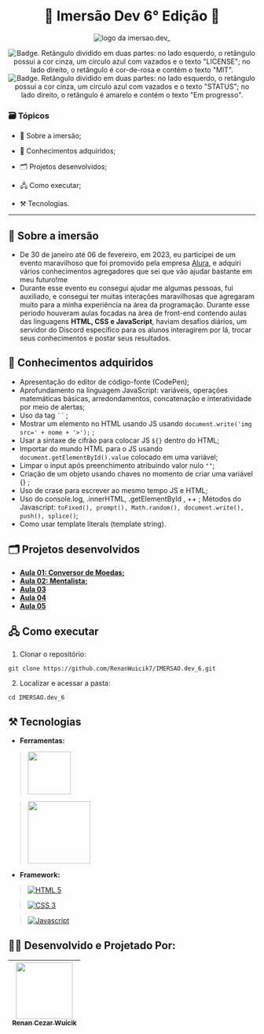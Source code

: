 <h1 align="center"> 🤿 Imersão Dev 6° Edição 🤿 </h1>

<p align="center">
  <img src="https://imgur.com/OHrLFNw.png" alt='logo da imersao.dev_'/>
</p>

<p align="center">
    <img src='https://img.shields.io/badge/License-MIT-f2a2b7?style=for-the-badge&logo=appveyor' alt='Badge. Retângulo dividido em duas partes: no lado esquerdo, o retângulo possui a cor cinza, um círculo azul com vazados e o texto "LICENSE"; no lado direito, o retângulo é cor-de-rosa e contém o texto "MIT".'>
    <img src='https://img.shields.io/badge/Status-Em progresso-DBD375?style=for-the-badge&logo=appveyor' alt='Badge. Retângulo dividido em duas partes: no lado esquerdo, o retângulo possui a cor cinza, um círculo azul com vazados e o texto "STATUS"; no lado direito, o retângulo é amarelo e contém o texto "Em progresso".'>
</p>

### 🗃 Tópicos 


- 📇 Sobre a imersão;

- 🔏 Conhecimentos adquiridos;

- 🗂 Projetos desenvolvidos;

- 🖧 Como executar;

- ⚒ Tecnologias.

---
## 📇 Sobre a imersão 
- De 30 de janeiro até 06 de fevereiro, em 2023, eu participei de um evento maravilhoso que foi promovido pela empresa [Alura](https://www.alura.com.br/), e adquiri vários conhecimentos agregadores que sei que vão ajudar bastante em meu futuro!me 
- Durante esse evento eu consegui ajudar me algumas pessoas, fui auxiliado, e consegui ter muitas interações maravilhosas que agregaram muito para a minha experiência na área da programação. Durante esse periodo houveram aulas focadas na àrea de front-end contendo aulas das linguagens **HTML, CSS e JavaScript**, haviam desafios diários, um servidor do Discord específico para os alunos interagirem por lá, trocar seus conhecimentos e postar seus resultados.

## 🔏 Conhecimentos adquiridos
- Apresentação do editor de código-fonte (CodePen);
- Aprofundamento na linguagem JavaScript: variáveis, operações matemáticas básicas, arredondamentos, concatenação e interatividade por meio de alertas;
- Uso da tag `` ´´ `` ;
- Mostrar um elemento no HTML usando JS usando ``document.write('img src=' + nome + '>');`` ;
- Usar a sintaxe de cifrão para colocar JS ``${}`` dentro do HTML;
- Importar do mundo HTML para o JS usando ``document.getElementById().value`` colocado em uma variável;
- Limpar o input após preenchimento atribuindo valor nulo ``""``;
- Criação de um objeto usando chaves no momento de criar uma variável {} ;
- Uso de crase para escrever ao mesmo tempo JS e HTML;
- Uso do console.log, .innerHTML, .getElementById , ++ ;
Métodos do Javascript: ``toFixed(), prompt(), Math.random(), document.write(), push(), splice()``;
- Como usar template literals (template string).

## 🗂 Projetos desenvolvidos
- [**Aula 01: Conversor de Moedas;**](https://github.com/RenanWuicik7/IMERSAO.dev_6/tree/aula_1)
- [**Aula 02: Mentalista;**](https://github.com/RenanWuicik7/IMERSAO.dev_6/tree/aula_2)
- [**Aula 03**]()
- [**Aula 04**]()
- [**Aula 05**]()

## 🖧 Como executar

1. Clonar o repositório:
```
git clone https://github.com/RenanWuicik7/IMERSAO.dev_6.git
```

2. Localizar e acessar a pasta:
```
cd IMERSAO.dev_6
```

## ⚒ Tecnologias
-  **Ferramentas:**
> [<img src="https://imgur.com/vT4lzMh.png" style="width: 87px">](https://codepen.io/)

> [<img src="https://imgur.com/o9tQiOu.png" style="width: 127px">](https://www.sublimetext.com/)


-  **Framework:**
> [<img align="center" alt="HTML 5" src="https://img.shields.io/badge/HTML5-E34F26?style=for-the-badge&logo=html5&logoColor=white">](https://developer.mozilla.org/en-US/docs/Web/HTML)

> [<img align="center" alt="CSS 3" src="https://img.shields.io/badge/CSS3-1572B6?style=for-the-badge&logo=css3&logoColor=white">](https://developer.mozilla.org/en-US/docs/Web/CSS)

> [<img align="center" alt="Javascript" src="https://img.shields.io/badge/JavaScript-323330?style=for-the-badge&logo=javascript&logoColor=F7DF1E">](https://developer.mozilla.org/en-US/docs/Web/JavaScript)

## 👨‍💻 Desenvolvido e Projetado Por:

| [<img src="https://user-images.githubusercontent.com/113643260/215874132-f00f132b-749d-4ab4-ba50-1c7699784659.jpg" width=115><br><sub>Renan Cezar Wuicik</sub>](https://github.com/RenanWuicik7) |
| :---: |
